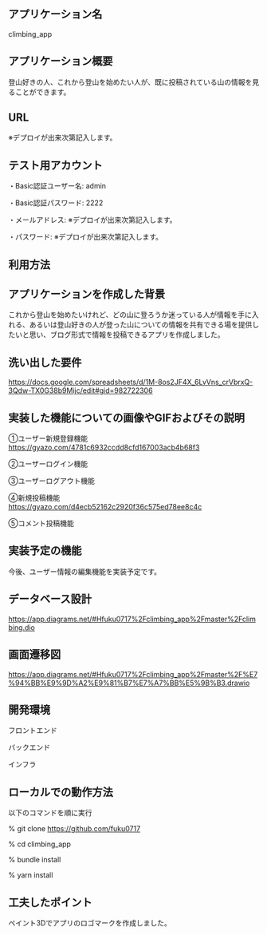 ## アプリケーション名
climbing_app


## アプリケーション概要
登山好きの人、これから登山を始めたい人が、既に投稿されている山の情報を見ることができます。


## URL
※デプロイが出来次第記入します。



## テスト用アカウント
・Basic認証ユーザー名: admin

・Basic認証パスワード: 2222

・メールアドレス: ※デプロイが出来次第記入します。

・パスワード: ※デプロイが出来次第記入します。



## 利用方法





## アプリケーションを作成した背景
これから登山を始めたいけれど、どの山に登ろうか迷っている人が情報を手に入れる、あるいは登山好きの人が登った山についての情報を共有できる場を提供したいと思い、ブログ形式で情報を投稿できるアプリを作成しました。


## 洗い出した要件
https://docs.google.com/spreadsheets/d/1M-8os2JF4X_6LvVns_crVbrxQ-3Qdw-TX0G38b9Mijc/edit#gid=982722306


## 実装した機能についての画像やGIFおよびその説明
①ユーザー新規登録機能
　https://gyazo.com/4781c6932ccdd8cfd167003acb4b68f3

②ユーザーログイン機能


③ユーザーログアウト機能


④新規投稿機能
　https://gyazo.com/d4ecb52162c2920f36c575ed78ee8c4c

⑤コメント投稿機能

## 実装予定の機能
今後、ユーザー情報の編集機能を実装予定です。


## データベース設計
https://app.diagrams.net/#Hfuku0717%2Fclimbing_app%2Fmaster%2Fclimbing.dio


## 画面遷移図
https://app.diagrams.net/#Hfuku0717%2Fclimbing_app%2Fmaster%2F%E7%94%BB%E9%9D%A2%E9%81%B7%E7%A7%BB%E5%9B%B3.drawio


## 開発環境
フロントエンド

バックエンド

インフラ


## ローカルでの動作方法
以下のコマンドを順に実行

% git clone https://github.com/fuku0717

% cd climbing_app

% bundle install

% yarn install



## 工夫したポイント
ペイント3Dでアプリのロゴマークを作成しました。
